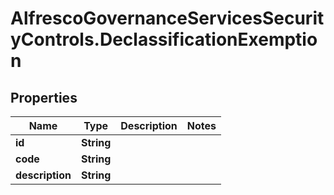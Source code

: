 # AlfrescoGovernanceServicesSecurityControls.DeclassificationExemption

## Properties
Name | Type | Description | Notes
------------ | ------------- | ------------- | -------------
**id** | **String** |  | 
**code** | **String** |  | 
**description** | **String** |  | 


